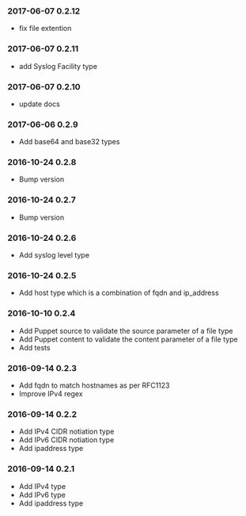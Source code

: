 ### 2017-06-07 0.2.12
*  fix file extention

### 2017-06-07 0.2.11
*  add Syslog Facility type

### 2017-06-07 0.2.10
*  update docs

### 2017-06-06 0.2.9
*  Add base64 and base32 types

### 2016-10-24 0.2.8
* Bump version

### 2016-10-24 0.2.7
* Bump version

### 2016-10-24 0.2.6
* Add syslog level type

### 2016-10-24 0.2.5
* Add host type which is a combination of fqdn and ip_address

### 2016-10-10 0.2.4
* Add Puppet source to validate the source parameter of a file type
* Add Puppet content to validate the content parameter of a file type
* Add tests

### 2016-09-14 0.2.3
* Add fqdn to match hostnames as per RFC1123
* Improve IPv4 regex

### 2016-09-14 0.2.2
* Add IPv4 CIDR notiation type
* Add IPv6 CIDR notiation type
* Add ipaddress type

### 2016-09-14 0.2.1
* Add IPv4 type
* Add IPv6 type
* Add ipaddress type
